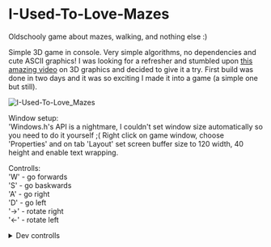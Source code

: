 # I-Used-To-Love-Mazes
Oldschooly game about mazes, walking, and nothing else :) 

Simple 3D game in console. Very simple algorithms, no dependencies and cute ASCII graphics! I was looking for a refresher and stumbled upon [this amazing video](https://www.youtube.com/watch?v=xW8skO7MFYw) on 3D graphics and decided to give it a try. First build was done in two days and it was so exciting I made it into a game (a simple one but still). 

![I-Used-To-Love_Mazes](https://user-images.githubusercontent.com/72715882/166136469-93eaba61-ef9f-4cfa-9f32-389b05e51e2d.gif)

Window setup: <br/>
'Windows.h's API is a nightmare, I couldn't set window size automatically so you need to do it yourself ;(
Right click on game window, choose 'Properties' and on tab 'Layout' set screen buffer size to 120 width, 40 height and enable text wrapping.

Controlls: <br/>
'W' - go forwards <br/>
'S' - go baskwards <br/>
'A' - go right <br/>
'D' - go left <br/>
'→' - rotate right <br/>
'←' - rotate left <br/>

<details>
  <summary>Dev controlls</summary>
  'Delete' - debug message <br/>
  'M' - show map <br/>
</details>
